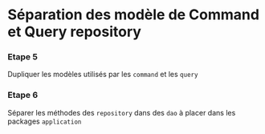 # Séparation des modèle de Command et Query repository

### Etape 5

Dupliquer les modèles utilisés par les `command` et les `query`

### Etape 6

Séparer les méthodes des `repository` dans des `dao` à placer dans les packages `application`

